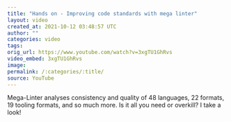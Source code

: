 ```yaml
---
title: "Hands on - Improving code standards with mega linter"
layout: video
created_at: 2021-10-12 03:48:57 UTC
author: ""
categories: video
tags: 
orig_url: https://www.youtube.com/watch?v=3xgTU1GhRvs
video_embed: 3xgTU1GhRvs
image:
permalink: /:categories/:title/
source: YouTube
---
```

Mega-Linter analyses consistency and quality of 48 languages, 22 formats, 19 tooling formats, and so much more. Is it all you need or overkill? I take a look!